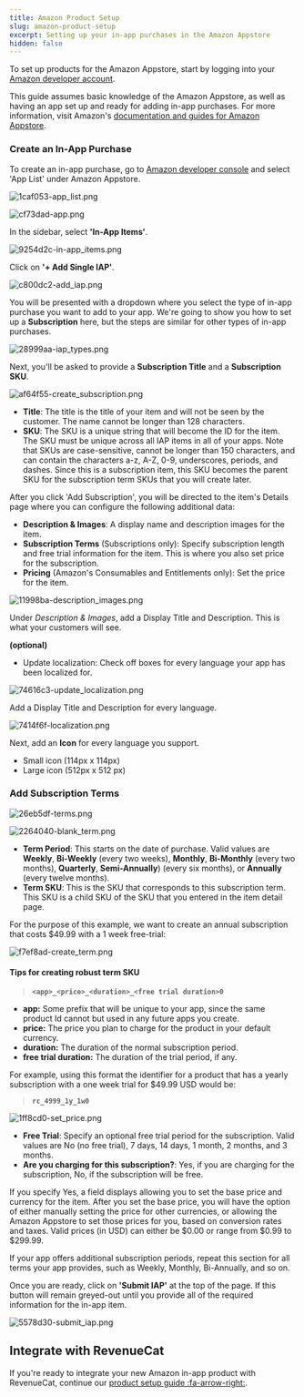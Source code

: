 ```yaml
---
title: Amazon Product Setup
slug: amazon-product-setup
excerpt: Setting up your in-app purchases in the Amazon Appstore
hidden: false
---
```


To set up products for the Amazon Appstore, start by logging into your [Amazon developer account](https://developer.amazon.com/apps-and-games).

This guide assumes basic knowledge of the Amazon Appstore, as well as having an app set up and ready for adding in-app purchases. For more information, visit Amazon's [documentation and guides for Amazon Appstore](https://developer.amazon.com/documentation).

### Create an In-App Purchase

To create an in-app purchase, go to [Amazon developer console](https://developer.amazon.com/dashboard) and select 'App List' under Amazon Appstore.

![1caf053-app_list.png](https://files.readme.io/0fb6817-1caf053-app_list.png)

![cf73dad-app.png](https://files.readme.io/486ca7a-cf73dad-app.png)

In the sidebar, select **'In-App Items'**.

![9254d2c-in-app_items.png](https://files.readme.io/8a31a08-9254d2c-in-app_items.png)

Click on **'+ Add Single IAP'**.

![c800dc2-add_iap.png](https://files.readme.io/2c18950-c800dc2-add_iap.png)

You will be presented with a dropdown where you select the type of in-app purchase you want to add to your app. We're going to show you how to set up a **Subscription** here, but the steps are similar for other types of in-app purchases.

![28999aa-iap_types.png](https://files.readme.io/a19cd05-28999aa-iap_types.png)

Next, you'll be asked to provide a **Subscription Title** and a **Subscription SKU**.

![af64f55-create_subscription.png](https://files.readme.io/d6729ff-af64f55-create_subscription.png)

- **Title**: The title is the title of your item and will not be seen by the customer. The name cannot be longer than 128 characters.
- **SKU**: The SKU is a unique string that will become the ID for the item. The SKU must be unique across all IAP items in all of your apps. Note that SKUs are case-sensitive, cannot be longer than 150 characters, and can contain the characters a-z, A-Z, 0-9, underscores, periods, and dashes. Since this is a subscription item, this SKU becomes the parent SKU for the subscription term SKUs that you will create later.

After you click 'Add Subscription', you will be directed to the item's Details page where you can configure the following additional data:

- **Description & Images**: A display name and description images for the item.
- **Subscription Terms** (Subscriptions only): Specify subscription length and free trial information for the item. This is where you also set price for the subscription.
- **Pricing** (Amazon's Consumables and Entitlements only): Set the price for the item.

![11998ba-description_images.png](https://files.readme.io/3b1a1c4-11998ba-description_images.png)

Under _Description & Images_, add a Display Title and Description. This is what your customers will see.

**(optional)**

- Update localization: Check off boxes for every language your app has been localized for.

![74616c3-update_localization.png](https://files.readme.io/23e00d4-74616c3-update_localization.png)

Add a Display Title and Description for every language.

![7414f6f-localization.png](https://files.readme.io/94e5399-7414f6f-localization.png)

Next, add an **Icon** for every language you support.

- Small icon (114px x 114px)
- Large icon (512px x 512 px)

### Add Subscription Terms

![26eb5df-terms.png](https://files.readme.io/950e50d-26eb5df-terms.png)

![2264040-blank_term.png](https://files.readme.io/cdda82e-2264040-blank_term.png)

- **Term Period**: This starts on the date of purchase. Valid values are **Weekly**, **Bi-Weekly** (every two weeks), **Monthly**, **Bi-Monthly** (every two months), **Quarterly**, **Semi-Annually**) (every six months), or **Annually** (every twelve months).
- **Term SKU**: This is the SKU that corresponds to this subscription term. This SKU is a child SKU of the SKU that you entered in the item detail page.

For the purpose of this example, we want to create an annual subscription that costs $49.99 with a 1 week free-trial:

![f7ef8ad-create_term.png](https://files.readme.io/1e48dda-f7ef8ad-create_term.png)

#### Tips for creating robust term SKU

> **`<app>_<price>_<duration>_<free trial duration>0`**

- **app:** Some prefix that will be unique to your app, since the same product Id cannot but used in any future apps you create.
- **price:** The price you plan to charge for the product in your default currency.
- **duration:** The duration of the normal subscription period.
- **free trial duration:** The duration of the trial period, if any.

For example, using this format the identifier for a product that has a yearly subscription with a one week trial for $49.99 USD would be:

> **`rc_4999_1y_1w0`**

![1ff8cd0-set_price.png](https://files.readme.io/35ea745-1ff8cd0-set_price.png)

- **Free Trial**: Specify an optional free trial period for the subscription. Valid values are No (no free trial), 7 days, 14 days, 1 month, 2 months, and 3 months.
- **Are you charging for this subscription?**: Yes, if you are charging for the subscription, No, if the subscription will be free.

If you specify Yes, a field displays allowing you to set the base price and currency for the item. After you set the base price, you will have the option of either manually setting the price for other currencies, or allowing the Amazon Appstore to set those prices for you, based on conversion rates and taxes. Valid prices (in USD) can either be $0.00 or range from $0.99 to $299.99.

If your app offers additional subscription periods, repeat this section for all terms your app provides, such as Weekly, Monthly, Bi-Annually, and so on.

Once you are ready, click on **'Submit IAP'** at the top of the page. If this button will remain greyed-out until you provide all of the required information for the in-app item.

![5578d30-submit_iap.png](https://files.readme.io/e4ae155-5578d30-submit_iap.png)

## Integrate with RevenueCat

If you're ready to integrate your new Amazon in-app product with RevenueCat, continue our [product setup guide :fa-arrow-right:](/docs/entitlements).

